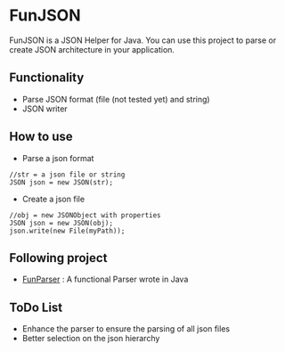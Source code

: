 # FunJSON

FunJSON is a JSON Helper for Java. You can use this project to parse or create
JSON architecture in your application.

## Functionality

- Parse JSON format (file (not tested yet) and string)
- JSON writer

## How to use

- Parse a json format
```
//str = a json file or string
JSON json = new JSON(str);
```

- Create a json file
```
//obj = new JSONObject with properties
JSON json = new JSON(obj);
json.write(new File(myPath));
```

## Following project

- [FunParser](https://github.com/YannDub/FunParser) : A functional Parser wrote in Java

## ToDo List

- Enhance the parser to ensure the parsing of all json files
- Better selection on the json hierarchy
